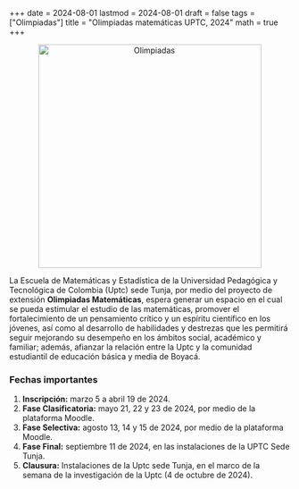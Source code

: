 +++
date      = 2024-08-01
lastmod   = 2024-08-01
draft     = false
tags      = ["Olimpiadas"]
title     = "Olimpiadas matemáticas UPTC, 2024"
math      = true
+++

<center><img src="https://matematicas.netlify.app/img/Olimpiadas.png" alt="Olimpiadas" width="400"/></center>

La Escuela de Matemáticas y Estadística de la Universidad Pedagógica y Tecnológica de Colombia (Uptc) sede Tunja, por medio del proyecto de extensión **Olimpiadas Matemáticas**, espera generar un espacio en el cual se pueda estimular el estudio de las matemáticas, promover el fortalecimiento de un pensamiento crítico y un espíritu científico en los jóvenes, así como al desarrollo de habilidades y destrezas que les permitirá seguir mejorando su desempeño en los ámbitos social, académico y familiar; además, afianzar la relación entre la Uptc y la comunidad estudiantil de educación básica y media de Boyacá.

### Fechas importantes

1. **Inscripción:** marzo 5 a abril 19 de 2024. 
2. **Fase Clasificatoria:** mayo 21, 22 y 23 de 2024, por medio de la plataforma Moodle.  
3. **Fase Selectiva:** agosto 13, 14 y 15 de 2024, por medio de la plataforma Moodle. 
4. **Fase Final:** septiembre 11 de 2024, en las instalaciones de la UPTC Sede Tunja. 
5. **Clausura:** Instalaciones de la Uptc sede Tunja, en el marco de la semana de la investigación de la Uptc (4 de octubre de 2024).
